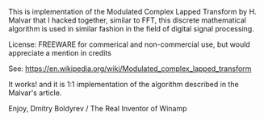 This is implementation of the Modulated Complex Lapped Transform by H. Malvar
that I hacked together, similar to FFT, this discrete mathematical algorithm is 
used in similar fashion in the field of digital signal processing.

License: FREEWARE for commerical and non-commercial use, 
         but would appreciate a mention in credits

See: https://en.wikipedia.org/wiki/Modulated_complex_lapped_transform

It works! and it is 1:1 implementation of the algorithm described in the Malvar's
article.

Enjoy,
Dmitry Boldyrev / The Real Inventor of Winamp
